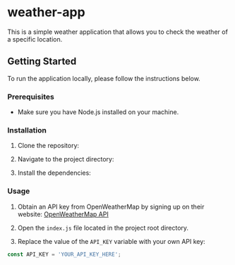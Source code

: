 # weather-app

This is a simple weather application that allows you to check the weather of a specific location.

## Getting Started

To run the application locally, please follow the instructions below.

### Prerequisites

- Make sure you have Node.js installed on your machine.

### Installation

1. Clone the repository:


2. Navigate to the project directory:


3. Install the dependencies:


### Usage

1. Obtain an API key from OpenWeatherMap by signing up on their website: [OpenWeatherMap API](https://openweathermap.org/)

2. Open the `index.js` file located in the project root directory.

3. Replace the value of the `API_KEY` variable with your own API key:

```javascript
const API_KEY = 'YOUR_API_KEY_HERE';
